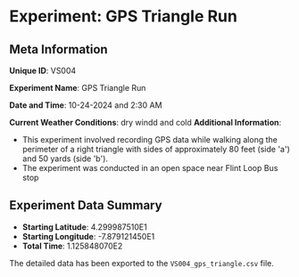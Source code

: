 # Experiment: GPS Triangle Run

## Meta Information

**Unique ID**: VS004  

**Experiment Name**: GPS Triangle Run  

**Date and Time**: 10-24-2024 and 2:30 AM

**Current Weather Conditions**: dry windd and cold
**Additional Information**:  
- This experiment involved recording GPS data while walking along the perimeter of a right triangle with sides of approximately 80 feet (side 'a') and 50 yards (side 'b').
- The experiment was conducted in an open space near Flint Loop Bus stop

## Experiment Data Summary

- **Starting Latitude**:  4.299987510E1	
- **Starting Longitude**:  -7.879121450E1
- **Total Time**:  1.125848070E2

The detailed data has been exported to the `VS004_gps_triangle.csv` file.
